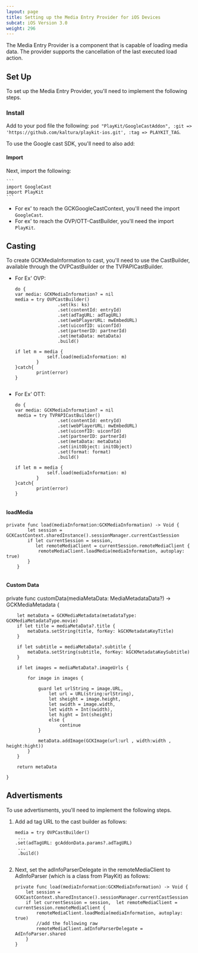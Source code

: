 ```yaml
---
layout: page
title: Setting up the Media Entry Provider for iOS Devices
subcat: iOS Version 3.0
weight: 296
---
```


The Media Entry Provider is a component that is capable of loading media data. The provider supports the cancellation of the last executed load action.

## Set Up
To set up the Media Entry Provider, you'll need to implement the following steps.

###  Install  

Add to your pod file the following: `pod "PlayKit/GoogleCastAddon", :git => 'https://github.com/kaltura/playkit-ios.git', :tag => PLAYKIT_TAG`.

To use the Google cast SDK, you'll need to also add:

####  Import  

Next, import the following:

	```
	import GoogleCast
	import PlayKit
	```
* For ex' to reach the GCKGoogleCastContext, you'll need the import `GoogleCast`.
* For ex' to reach the OVP/OTT-CastBuilder, you'll need the import `PlayKit`.

##  Casting  

To create GCKMediaInformation to cast, you'll need to use the CastBuilder, available through the OVPCastBuilder or the TVPAPICastBuilder.

* For Ex' OVP:

	```
	do {
	var media: GCKMediaInformation? = nil
	media = try OVPCastBuilder()
                    .set(ks: ks)
                    .set(contentId: entryId)
                    .set(adTagURL: adTagURL)
                    .set(webPlayerURL: mwEmbedURL)
                    .set(uiconfID: uiconfId)
                    .set(partnerID: partnerId)
                    .set(metaData: metaData)
                    .build()

	if let m = media {
                self.load(mediaInformation: m)    
            }
	}catch{
            print(error)
	}
                    
	```
* For Ex' OTT: 

	```
	do {
	var media: GCKMediaInformation? = nil
	 media = try TVPAPICastBuilder()
                    .set(contentId: entryId)
                    .set(webPlayerURL: mwEmbedURL)
                    .set(uiconfID: uiconfId)
                    .set(partnerID: partnerId)
                    .set(metaData: metaData)
                    .set(initObject: initObject)
                    .set(format: format)
                    .build()

	if let m = media {
                self.load(mediaInformation: m)    
            }
	}catch{
            print(error)
	}
                    
	```

#### loadMedia  

```
private func load(mediaInformation:GCKMediaInformation) -> Void {
        let session =  GCKCastContext.sharedInstance().sessionManager.currentCastSession
        if let currentSession = session,  
           let remoteMediaClient = currentSession.remoteMediaClient {
            remoteMediaClient.loadMedia(mediaInformation, autoplay: true)
        }
    }
    
```


#### Custom Data   

 private func customData(mediaMetaData: MediaMetadataData?) ->  GCKMediaMetadata {
        
        let metaData = GCKMediaMetadata(metadataType: GCKMediaMetadataType.movie)
        if let title = mediaMetaData?.title {
            metaData.setString(title, forKey: kGCKMetadataKeyTitle)
        }
        
        if let subtitle = mediaMetaData?.subtitle {
            metaData.setString(subtitle, forKey: kGCKMetadataKeySubtitle)
        }
        
        if let images = mediaMetaData?.imageUrls {
            
            for image in images {
                
                guard let urlString = image.URL,
                    let url = URL(string:urlString),
                    let sheight = image.height,
                    let swidth = image.width,
                    let width = Int(swidth),
                    let hight = Int(sheight)
                    else {
                        continue
                }
                
                metaData.addImage(GCKImage(url:url , width:width , height:hight))
            }
        }
        
        return metaData
        
    }

##  Advertisments  

To use advertisments, you'll need to implement the following steps.

1. Add ad tag URL to the cast builder as follows:

	```
	media = try OVPCastBuilder()
	 ...
	.set(adTagURL: gcAddonData.params?.adTagURL)
	 ...
	 .build()
	 
	```
2. Next, set the adInfoParserDelegate in the remoteMediaClient to AdInfoParser (which is a class from PlayKit) as follows:

	```
	private func load(mediaInformation:GCKMediaInformation) -> Void {
        let session =  GCKCastContext.sharedInstance().sessionManager.currentCastSession
        if let currentSession = session,  let remoteMediaClient = currentSession.remoteMediaClient {
            remoteMediaClient.loadMedia(mediaInformation, autoplay: true)
            //add the following raw
            remoteMediaClient.adInfoParserDelegate = AdInfoParser.shared
        }
    }
    
	```













